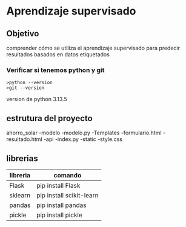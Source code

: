 # Aprendizaje supervisado
## **Objetivo**
comprender cómo se utiliza el aprendizaje supervisado para
predecir resultados basados en datos etiquetados
### Verificar si tenemos python y git
```
>python --version
>git --version

```
version de python 3.13.5
## estrutura del proyecto
ahorro_solar 
-modelo 
    -modelo.py
-Templates
    -formulario.html
    -resultado.html
-api
    -index.py
-static
    -style.css

## librerias

| libreria | comando                  |
| -------- | ------------------------ |
| Flask    | pip install Flask        |
| sklearn  | pip install scikit-learn |
| pandas   | pip install pandas       |
| pickle   | pip install pickle       |


